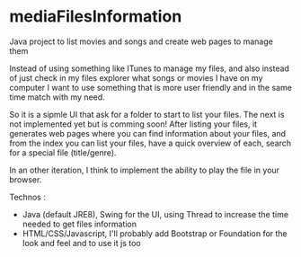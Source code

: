 # mediaFilesInformation
Java project to list movies and songs and create web pages to manage them

Instead of using something like ITunes to manage my files, and also instead of just check in my files explorer what songs or movies I have on my computer I want to use something that is more user friendly and in the same time match with my need.

So it is a sipmle UI that ask for a folder to start to list your files.
The next is not implemented yet but is comming soon!
After listing your files, it generates web pages where you can find information about your files, and from the index you can list your files, have a quick overview of each, search for a special file (title/genre).

In an other iteration, I think to implement the ability to play the file in your browser.

Technos :
  - Java (default JRE8), Swing for the UI, using Thread to increase the time needed to get files information
  - HTML/CSS/Javascript, I'll probably add Bootstrap or Foundation for the look and feel and to use it js too
